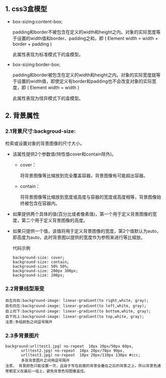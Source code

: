 ## 1. css3盒模型

- box-sizing:content-box;

  padding和border不被包含在定义的width和height之内。对象的实际宽度等于设置的width值和border、padding之和，即 ( Element width = width + border + padding ) 

  此属性表现为标准模式下的盒模型。 

- box-sizing:border-box; 

  padding和border被包含在定义的width和height之内。对象的实际宽度就等于设置的width值，即使定义有border和padding也不会改变对象的实际宽度，即 ( Element width = width ) 

  此属性表现为怪异模式下的盒模型。 

## 2. 背景属性

### 2.1背景尺寸:backgroud-size:

检索或设置对象的背景图像的尺寸大小。

- 该属性提供2个参数值(特性值cover和contain除外)。 

  - cover： 

    将背景图像等比缩放到完全覆盖容器，背景图像有可能超出容器。 

  - contain： 

    将背景图像等比缩放到宽度或高度与容器的宽度或高度相等，背景图像始终被包含在容器内。 

- 如果提供两个具体的值(百分比或者像素值)，第一个用于定义背景图像的宽度，第二个用于定义背景图像的高度。 

- 如果只提供一个值，该值将用于定义背景图像的宽度，第2个值默认为auto，即高度为auto，此时背景图以提供的宽度作为参照来进行等比缩放。

  代码示例

  ```
  background-size: cover;
  background-size: contain;
  background-size: 50% 50%;
  background-size: 200px 300px;
  background-size: 200px;
  ```

### 2.2背景线型渐变

```
自左向右:background-image: linear-gradient(to right,white, gray);
自右向左:background-image: linear-gradient(to left,white, gray);
自上向下:background-image: linear-gradient(to bottom,white, gray);
自下向上:background-image: linear-gradient(to top,white, gray);
注意:多组颜色之间逗号隔开
```

### 2.3多背景图片

```
background:url(test1.jpg) no-repeat  10px 20px/50px 60px,
	   url(test2.jpg) no-repeat  10px 20px/70px 90px,
	   url(test3.jpg) no-repeat  10px 20px/110px 130px #ccc;
	   多张背景图片之间用逗号隔开
注意， 背景颜色只能设置一次，且由于写在前面的背景会叠在之后的背景之上，所以背景色通常都定义在最后一组上，避免背景色将图像盖住。
```